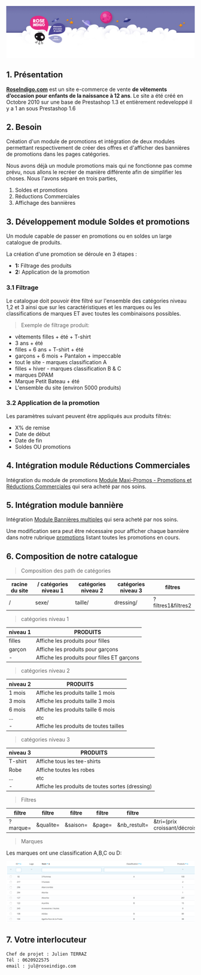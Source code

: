 ![](SP_header.jpg)

## 1. Présentation

[**RoseIndigo.com**](http://www.roseindigo.com/) est un site e-commerce de vente **de vêtements d’occasion pour enfants de la naissance à 12 ans**. Le site a été créé en Octobre 2010 sur une base de Prestashop 1.3 et entièrement redeveloppé il y a 1 an sous Prestashop 1.6


## 2. Besoin

Création d'un module de promotions et intégration de deux modules permettant respectivement de créer des offres et d'afficher des bannières de promotions dans les pages catégories.

Nous avons déjà un module promotions mais qui ne fonctionne pas comme prévu, nous allons le recréer de manière différente afin de simplifier les choses. Nous l'avons séparé en trois parties, 

1. Soldes et promotions
2. Réductions Commerciales 
3. Affichage des bannières 

## 3. Développement module Soldes et promotions

Un module capable de passer en promotions ou en soldes un large catalogue de produits.

La création d'une promotion se déroule en 3 étapes :

- **1:** Filtrage des produits 
- **2:** Application de la promotion 


### 3.1 Filtrage

Le catalogue doit pouvoir être filtré sur l'ensemble des catégories niveau 1,2 et 3 ainsi que sur les caractéristiques et les marques ou les classifications de marques ET avec toutes les combinaisons possibles.

> Exemple de filtrage produit: 

- vêtements filles + été + T-shirt
- 3 ans + été 
- filles + 6 ans + T-shirt + été
- garçons + 6 mois + Pantalon + impeccable
- tout le site - marques classification A
- filles + hiver - marques classification B & C 
- marques DPAM
- Marque Petit Bateau + été
- L'ensemble du site (environ 5000 produits)



### 3.2 Application de la promotion

Les paramètres suivant peuvent être appliqués aux produits filtrés:

- X% de remise
- Date de début
- Date de fin
- Soldes OU promotions



## 4. Intégration module Réductions Commerciales

Intégration du module de promotions [Module	Maxi-Promos - Promotions et Réductions Commerciales](http://addons.prestashop.com/fr/prix-promo-modules-prestashop/3462-maxi-promos-promotions-et-reductions-commerciales.html) qui sera acheté par nos soins.

## 5. Intégration module bannière

Intégration  [Module	Bannières multiples](http://addons.prestashop.com/fr/fonctionnalites-front-office-modules-prestashop/9360-bannieres-multiples.html) qui sera acheté par nos soins.

Une modification sera peut être nécessaire pour afficher chaque bannière dans notre rubrique [promotions](http://www.roseindigo.com/promotions) listant toutes les promotions en cours.



## 6. Composition de notre catalogue

> Composition des path de catégories

racine du site | / catégories niveau 1 | catégories niveau 2 | catégories niveau 3 | filtres
 ------------- | ------------ | ------------ | ------------ | ------------ | 
/ | sexe/ | taille/ | dressing/ | ?filtres1&filtres2| 


>catégories niveau 1

niveau 1| PRODUITS
------------ | ------------- 
filles 	| Affiche les produits pour filles
garçon 	| Affiche les produits pour garçons
-	 	| Affiche les produits pour filles ET garçons

>catégories niveau 2

niveau 2| PRODUITS
------------ | ------------- 
1 mois 	| Affiche les produits taille 1 mois
3 mois 	| Affiche les produits taille 3 mois
6 mois 	| Affiche les produits taille 6 mois
...		| etc
-	 	| Affiche les produits de toutes tailles

>catégories niveau 3

niveau 3 | PRODUITS
------------ | ------------- 
T-shirt | Affiche tous les tee-shirts
Robe 	| Affiche toutes les robes
...		| etc
-	 	| Affiche les produits de toutes sortes (dressing)

>Filtres

filtre | filtre | filtre | filtre | filtre | filtre
------------ | ------------ | ------------ | ------------ | ------------ | ------------ |
?marque= | &qualite= | &saison= |  &page= | &nb_restult= | &tri=(prix croissant/décroissant/nouveaut/anciens)

> Marques

Les marques ont une classification A,B,C ou D:

![](SP_marques.png)



## 7. Votre interlocuteur

```
Chef de projet : Julien TERRAZ   
Tél : 0620922575  
email : jul@roseindigo.com
````
